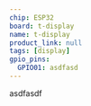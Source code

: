 ```yaml
---
chip: ESP32
board: t-display
name: t-display
product_link: null
tags: [display]
gpio_pins:
  GPIO01: asdfasd
---
```


asdfasdf